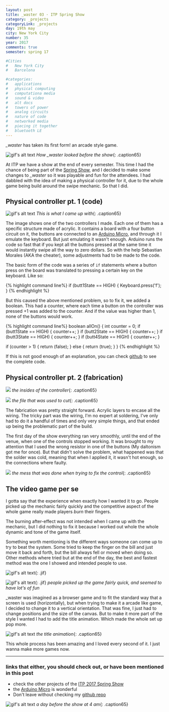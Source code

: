```yaml
---
layout: post
title: _waster 03 · ITP Spring Show
category: _projects
categoryLink: _projects
day: 19th may
city: New York City
number: 35
year: 2017
comments: true
semester: spring 17

#Cities
#	New York City
#	Barcelona

#categories:
#	applications
#	physical computing 
#	computationa media 
#	sound & video 
#	alt docs
#	towers of power 
#	analog circuits 
#	nature of code
#	networked media
#	piecing it together
#	bluetooth LE
---
```


*_waster* has taken its first form! an arcade style game.

![gif's alt text](/img/thumnailsBlog/35_9.png)
*How _waster looked before the show*{: .caption65}

At ITP we have a show at the end of every semester. This time I had the chance of being part of the [Spring Show][a1], and I decided to make some changes to *_waster* so it was playable and fun for the attendees. I had dabbled with the idea of making a physical controller for it, due to the whole game being build around the swipe mechanic. So that I did.

## Physical controller pt. 1 (code)

![gif's alt text](/img/thumnailsBlog/35_6.png)
*This is what I came up with*{: .caption65}

The image shows one of the two controllers I made. Each one of them has a specific structure made of acrylic. It contains a board with a four button circuit on it, the buttons are connected to an [Arduino Micro][a2], and through it I emulate the keyboard. But just emulating it wasn't enough. Arduino runs the code so fast that if you kept all the buttons pressed at the same time it would instantly swipe all the way to zero dollars. So with the help Sebastian Morales (AKA the cheater), some adjustments had to be made to the code.

The basic form of the code was a series of ```if``` statements where a button press on the board was translated to pressing a certain key on the keyboard. Like so:

{% highlight command line%}
if (butt1State == HIGH) {
	Keyboard.press('f');
	}
{% endhighlight %}

But this caused the above mentioned problem, so to fix it, we added a boolean. This had a counter, where each time a button on the controller was pressed +1 was added to the counter. And if the value was higher than 1, none of the buttons would work.

{% highlight command line%}
boolean allOn() {
  int counter = 0;
  if (butt1State == HIGH) {
    counter++;
  }
  if (butt2State == HIGH) {
    counter++;
  }
  if (butt3State == HIGH) {
    counter++;
  }
  if (butt4State == HIGH) {
    counter++;
  }
  
  if (counter > 1) {
    return (false);
  } else {
    return (true);
  }
}
{% endhighlight %} 

If this is not good enough of an explanation, you can check [github][a3] to see the complete code.

## Physical controller pt. 2 (fabrication)

![](/img/thumnailsBlog/35_7.png)
*the insides of the controller*{: .caption65}

![](/img/thumnailsBlog/35_3.png)
*the file that was used to cut*{: .caption65}

The fabrication was pretty straight forward. Acrylic layers to encase all the wiring. The tricky part was the wiring, I'm no expert at soldering, I've only had to do it a handful of times and only very simple things, and that ended up being the problematic part of the build.

The first day of the show everything ran very smoothly, until the end of the venue, when one of the controls stopped working. It was brought to my attention that I used the wrong resistor in one of the buttons (My daltonism got me for once). But that didn't solve the problem, what happened was that the solder was cold, meaning that when I applied it, it wasn't hot enough, so the connections where faulty.

![](/img/thumnailsBlog/35_10.png)
*the mess that was done when trying to fix the control*{: .caption65}

## The video game per se

I gotta say that the experience when exactly how I wanted it to go. People picked up the mechanic fairly quickly and the competitive aspect of the whole game really made players *burn* their fingers.

The burning after-effect was not intended when I came up with the mechanic, but I did nothing to fix it because I worked out whole the whole dynamic and tone of the game itself.

Something worth mentioning is the different ways someone can come up to try to beat the system. Some tried to keep the finger on the bill and just move it back and forth, but the bill always fell or moved when doing so. Other methods where tried but at the end of the day, the best and fastest method was the one I showed and intended people to use.

![gif's alt text](/img/thumnailsBlog/35_2.gif){: .jif}

![gif's alt text](/img/thumnailsBlog/35_4.gif){: .jif}
*people picked up the game fairly quick, and seemed to have lot's of fun*

_waster was imagined as a browser game and to fit the standard way that a screen is used (horizontally), but when trying to make it a arcade like game, I decided to change it to a vertical orientation. That was fine, I just had to change positions and the size of the canvas. But to make it more part of the style I wanted I had to add the title animation. Which made the whole set up pop more.   

![gif's alt text](/img/thumnailsBlog/35_5.gif)
*the title animation*{: .caption65}

This whole process has been amazing and I loved every second of it. I just wanna make more games now.

---

### links that either, you should check out, or have been mentioned in this post

* check the other projects of the [ITP 2017 Spring Show][a1]
* the [Arduino Micro][a2] is wonderful 
* Don't leave without checking my [github repo][a3]

[a1]: https://itp.nyu.edu/shows/spring2017/category/projects/
[a2]: https://www.arduino.cc/en/Main/ArduinoBoardMicro
[a3]: https://github.com/grauPuche/_waster/tree/SS17

![gif's alt text](/img/thumnailsBlog/35_8.png)
*a day before the show at 4 am*{: .caption65}



